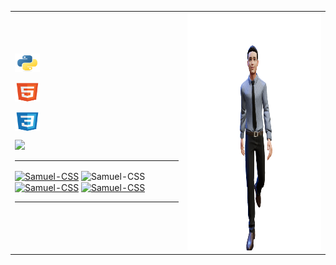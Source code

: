 <table border="0">
  <tr>
    <td>
      <div>
      <img align="center" alt="Samuel-Python" height="30" width="40" src="https://raw.githubusercontent.com/devicons/devicon/master/icons/python/python-original.svg"><br><br>
      <img align="center" alt="Samuel-HTML" height="30" width="40" src="https://raw.githubusercontent.com/devicons/devicon/master/icons/html5/html5-original.svg"><br><br>
      <img align="center" alt="Samuel-CSS" height="30" width="40" src="https://raw.githubusercontent.com/devicons/devicon/master/icons/css3/css3-original.svg"<br><br>
        <p></p>
        <img height="180em" src="https://github-readme-stats.vercel.app/api?username=samuelllegal&show_icons=true&theme=dark&include_all_commits=true&count_private=true"/>
      </div>
      <div>
    <hr>
    <a href="mailto:samueldqrodrigues@gmail.com"><img align="center" alt="Samuel-CSS" src="https://img.shields.io/badge/Gmail-D14836?style=for-the-badge&logo=gmail&logoColor=white"></a>
    <img align="center" alt="Samuel-CSS" src="https://img.shields.io/badge/WhatsApp-25D366?style=for-the-badge&logo=whatsapp&logoColor=white">
    <a href="https://www.linkedin.com/in/samuel-rodriguesit"><img align="center" alt="Samuel-CSS" src="https://img.shields.io/badge/LinkedIn-0077B5?style=for-the-badge&logo=linkedin&logoColor=white"></a>
    <a href="https://www.pinterest.com/samueldqrodrigues"><img align="center" alt="Samuel-CSS" src="https://img.shields.io/badge/Pinterest-%23E60023.svg?&style=for-the-badge&logo=Pinterest&logoColor=white"></a>
    <hr>
  </div>
    </td>
    <td>
      <img height="380em" src="https://github.com/samuelllegal/samuelllegal/blob/main/avatar-corpo-social.png"/>
    </td>
  </tr>
</table>

<div>
  
  <div>
    
  </div>
</div>
